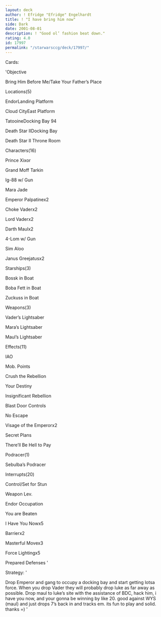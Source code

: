 ```yaml
---
layout: deck
author: ! Efridge "Efridge" Engelhardt
title: ! "I have bring him now"
side: Dark
date: 2001-08-01
description: ! "Good ol’ fashion beat down."
rating: 4.0
id: 17997
permalink: "/starwarsccg/deck/17997/"
---
```

Cards: 

'Objective

Bring Him Before Me/Take Your Father’s Place


Locations(5)

EndorLanding Platform

Cloud CityEast Platform

TatooineDocking Bay 94

Death Star IIDocking Bay

Death Star II Throne Room


Characters(16)

Prince Xixor

Grand Moff Tarkin

Ig-88 w/ Gun

Mara Jade

Emperor Palpatinex2

Choke Vaderx2

Lord Vaderx2

Darth Maulx2

4-Lom w/ Gun

Sim Aloo

Janus Greejatusx2


Starships(3)

Bossk in Boat

Boba Fett in Boat

Zuckuss in Boat


Weapons(3)

Vader’s Lightsaber

Mara’s Lightsaber

Maul’s Lightsaber


Effects(11)

IAO

Mob. Points

Crush the Rebellion

Your Destiny

Insignificant Rebellion

Blast Door Controls

No Escape

Visage of the Emperorx2

Secret Plans

There’ll Be Hell to Pay


Podracer(1)

Sebulba’s Podracer


Interrupts(20)

Control/Set for Stun

Weapon Lev.

Endor Occupation

You are Beaten

I Have You Nowx5

Barrierx2

Masterful Movex3

Force Lightingx5

Prepared Defenses '

Strategy: '

Drop Emperor and gang to occupy a docking bay and start getting lotsa force. When you drop Vader they will probably drop luke as far away as possible. Drop maul to luke’s site with the assistance of BDC, hack him, i have you now, and your gonna be winning by like 20. good against WYS (maul) and just drops 7’s back in and tracks em. its fun to play and solid. thanks =) '
